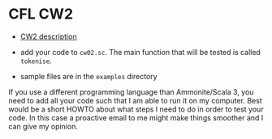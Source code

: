 # CFL CW2

* [CW2 description](https://nms.kcl.ac.uk/christian.urban/cfl/cws/cw02.pdf) 

* add your code to `cw02.sc`. The main function that will be tested is called 
`tokenise`.

* sample files are in the `examples` directory

If you use a different programming language than Ammonite/Scala 3, you need to add all your code such that I am able to run it on my computer. Best would be a short HOWTO about what steps I need to do in order to test your code. In this case a proactive email to me might make things smoother and I can give my opinion.

